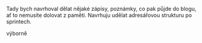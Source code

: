 Tady bych navrhoval dělat nějaké zápisy, poznámky, co pak půjde do blogu, ať to
nemusíte dolovat z paměti.
Navrhuju udělat adresářovou strukturu po sprintech.

výborně
